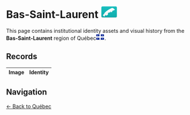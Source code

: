 # Bas-Saint-Laurent ![01](https://github.com/apapenheim/nation-branding-now/blob/master/images/FlagKit/NA/CA/QC/01/01@2x.png)

This page contains institutional identity assets and visual history from the **Bas-Saint-Laurent** region of Québec![QC](../../../../images/FlagKit/NA/CA/QC/QC.png).

## Records

| Image | Identity |
| :---: | :--- |

## Navigation

[← Back to Québec](../README.md)
